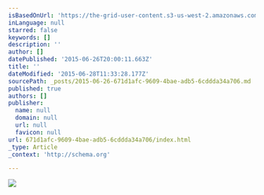 ```yaml
---
isBasedOnUrl: 'https://the-grid-user-content.s3-us-west-2.amazonaws.com/ddb63685-0030-42df-9e36-1d009e935cc0.jpg'
inLanguage: null
starred: false
keywords: []
description: ''
author: []
datePublished: '2015-06-26T20:00:11.663Z'
title: ''
dateModified: '2015-06-28T11:33:28.177Z'
sourcePath: _posts/2015-06-26-671d1afc-9609-4bae-adb5-6cddda34a706.md
published: true
authors: []
publisher:
  name: null
  domain: null
  url: null
  favicon: null
url: 671d1afc-9609-4bae-adb5-6cddda34a706/index.html
_type: Article
_context: 'http://schema.org'

---
```

![](https://the-grid-user-content.s3-us-west-2.amazonaws.com/ddb63685-0030-42df-9e36-1d009e935cc0.jpg)